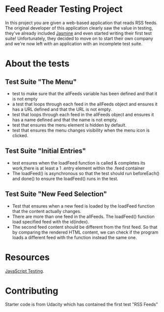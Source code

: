 # Feed Reader Testing Project

In this project you are given a web-based application that reads RSS feeds. The original developer of this application clearly saw the value in testing, they've already included [Jasmine](http://jasmine.github.io/) and even started writing their first test suite! Unfortunately, they decided to move on to start their own company and we're now left with an application with an incomplete test suite. 

# About the tests

## Test Suite "The Menu"
* test to make sure that the allFeeds variable has been defined and that it is not empty   
* a test that loops through each feed in the allFeeds object and ensures it has a URL defined and that the URL is not empty.
* test that loops through each feed in the allFeeds object and ensures it has a name defined and that the name is not empty.
* test that ensures the menu element is hidden by default.
* test that ensures the menu changes visibility when the menu icon is clicked.

## Test Suite "Initial Entries"

* test ensures when the loadFeed function is called & completes its work,there is at least a 1 .entry element within the .feed container
* The loadFeed() is asynchronous so that the test should run beforeEach() and done() to ensure the loadFeed() runs in the test. 

## Test Suite "New Feed Selection"
* Test that ensures when a new feed is loaded by the loadFeed function that the content actually changes.
* There are more than one feed in the allFeeds. The loadFeed() function load specified feed with the id(index).
* The second feed content should be different from the first feed. So that by comparing the rendered HTML content, we can check if the program loads a different feed with the function instead the same one. 

# Resources
[JavaScript Testing](https://www.udacity.com/course/javascript-testing--ud549). 

# Contributing
Starter code is from Udacity which has contained the first test "RSS Feeds"
